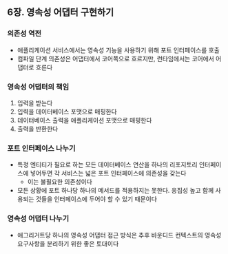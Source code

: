 ## 6장. 영속성 어댑터 구현하기

### 의존성 역전
- 애플리케이션 서비스에서는 영속성 기능을 사용하기 위해 포트 인터페이스를 호출
- 컴파일 단계 의존성은 어댑터에서 코어쪽으로 흐르지만, 런타임에서는 코어에서 어댑터로 흐른다

### 영속성 어댑터의 책임
1. 입력을 받는다
2. 입력을 데이터베이스 포맷으로 매핑한다
3. 데이터베이스 출력을 애플리케이션 포맷으로 매핑한다 
4. 출력을 반환한다

### 포트 인터페이스 나누기
- 특정 엔티티가 필요로 하는 모든 데이터베이스 연산을 하나의 리포지토리 인터페이스에 넣어두면 각 서비스는 넓은 포트 인터페이스에 의존성을 갖는다
  - 이는 불필요한 의존성이다
- 모든 상황에 포트 하나당 하나의 메서드를 적용하지는 못한다. 응집성 높고 함께 사용되는 것들을 인터페이스에 두어야 할 수 있기 때문이다

### 영속성 어댑터 나누기
- 애그리거트당 하나의 영속성 어댑터 접근 방식은 추후 바운디드 컨텍스트의 영속성 요구사항을 분리하기 위한 좋은 토대이다